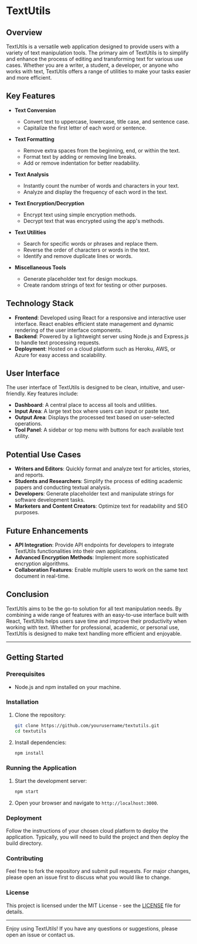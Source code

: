 # TextUtils

## Overview

TextUtils is a versatile web application designed to provide users with a variety of text manipulation tools. The primary aim of TextUtils is to simplify and enhance the process of editing and transforming text for various use cases. Whether you are a writer, a student, a developer, or anyone who works with text, TextUtils offers a range of utilities to make your tasks easier and more efficient.

## Key Features

- **Text Conversion**
  - Convert text to uppercase, lowercase, title case, and sentence case.
  - Capitalize the first letter of each word or sentence.

- **Text Formatting**
  - Remove extra spaces from the beginning, end, or within the text.
  - Format text by adding or removing line breaks.
  - Add or remove indentation for better readability.

- **Text Analysis**
  - Instantly count the number of words and characters in your text.
  - Analyze and display the frequency of each word in the text.

- **Text Encryption/Decryption**
  - Encrypt text using simple encryption methods.
  - Decrypt text that was encrypted using the app's methods.

- **Text Utilities**
  - Search for specific words or phrases and replace them.
  - Reverse the order of characters or words in the text.
  - Identify and remove duplicate lines or words.

- **Miscellaneous Tools**
  - Generate placeholder text for design mockups.
  - Create random strings of text for testing or other purposes.

## Technology Stack

- **Frontend**: Developed using React for a responsive and interactive user interface. React enables efficient state management and dynamic rendering of the user interface components.
- **Backend**: Powered by a lightweight server using Node.js and Express.js to handle text processing requests.
- **Deployment**: Hosted on a cloud platform such as Heroku, AWS, or Azure for easy access and scalability.

## User Interface

The user interface of TextUtils is designed to be clean, intuitive, and user-friendly. Key features include:
- **Dashboard**: A central place to access all tools and utilities.
- **Input Area**: A large text box where users can input or paste text.
- **Output Area**: Displays the processed text based on user-selected operations.
- **Tool Panel**: A sidebar or top menu with buttons for each available text utility.

## Potential Use Cases

- **Writers and Editors**: Quickly format and analyze text for articles, stories, and reports.
- **Students and Researchers**: Simplify the process of editing academic papers and conducting textual analysis.
- **Developers**: Generate placeholder text and manipulate strings for software development tasks.
- **Marketers and Content Creators**: Optimize text for readability and SEO purposes.

## Future Enhancements

- **API Integration**: Provide API endpoints for developers to integrate TextUtils functionalities into their own applications.
- **Advanced Encryption Methods**: Implement more sophisticated encryption algorithms.
- **Collaboration Features**: Enable multiple users to work on the same text document in real-time.

## Conclusion

TextUtils aims to be the go-to solution for all text manipulation needs. By combining a wide range of features with an easy-to-use interface built with React, TextUtils helps users save time and improve their productivity when working with text. Whether for professional, academic, or personal use, TextUtils is designed to make text handling more efficient and enjoyable.

---

## Getting Started

### Prerequisites

- Node.js and npm installed on your machine.

### Installation

1. Clone the repository:
    ```bash
    git clone https://github.com/yourusername/textutils.git
    cd textutils
    ```

2. Install dependencies:
    ```bash
    npm install
    ```

### Running the Application

1. Start the development server:
    ```bash
    npm start
    ```

2. Open your browser and navigate to `http://localhost:3000`.

### Deployment

Follow the instructions of your chosen cloud platform to deploy the application. Typically, you will need to build the project and then deploy the build directory.

### Contributing

Feel free to fork the repository and submit pull requests. For major changes, please open an issue first to discuss what you would like to change.

### License

This project is licensed under the MIT License - see the [LICENSE](LICENSE) file for details.

---

Enjoy using TextUtils! If you have any questions or suggestions, please open an issue or contact us.
